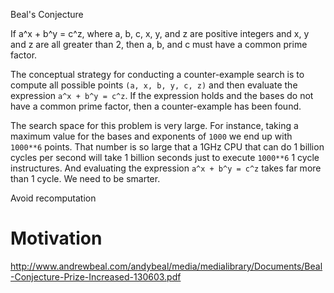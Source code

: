 Beal's Conjecture

If a^x + b^y = c^z, where a, b, c, x, y, and z are positive integers and x, y and z are all greater than 2, then a, b, and c must have a common prime factor.

The conceptual strategy for conducting a counter-example search is to compute all possible points `(a, x, b, y, c, z)` and then evaluate the expression `a^x + b^y = c^z`. If the expression holds and the bases do not have a common prime factor, then a counter-example has been found.

The search space for this problem is very large. For instance, taking a maximum value for the bases and exponents of `1000` we end up with `1000**6` points. That number is so large that a 1GHz CPU that can do 1 billion cycles per second will take 1 billion seconds just to execute `1000**6` 1 cycle instructures. And evaluating the expression `a^x + b^y = c^z` takes far more than 1 cycle. We need to be smarter.

Avoid recomputation

# Motivation

http://www.andrewbeal.com/andybeal/media/medialibrary/Documents/Beal-Conjecture-Prize-Increased-130603.pdf
